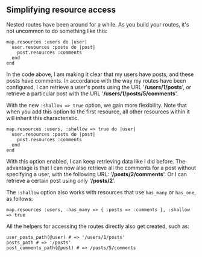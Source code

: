 ## Simplifying resource access

Nested routes have been around for a while. As you build your routes, it's not uncommon to do something like this:

	map.resources :users do |user|
	  user.resources :posts do |post|
	    post.resources :comments
	  end
	end

In the code above, I am making it clear that my users have posts, and these posts have comments. In accordance with the way my routes have been configured, I can retrieve a user's posts using the URL '**/users/1/posts**', or retrieve a particular post with the URL '**/users/1/posts/5/comments**'.

With the new `:shallow => true` option, we gain more flexibility. Note that when you add this option to the first resource, all other resources within it will inherit this characteristic.

	map.resources :users, :shallow => true do |user|
	  user.resources :posts do |post|
	    post.resources :comments
	  end
	end

With this option enabled, I can keep retrieving data like I did before. The advantage is that I can now also retrieve all the comments for a post without specifying a user, with the following URL: '**/posts/2/comments**'. Or I can retrieve a certain post using only '**/posts/2**'.

The `:shallow` option also works with resources that use `has_many` or `has_one`, as follows:

	map.resources :users, :has_many => { :posts => :comments }, :shallow => true

All the helpers for accessing the routes directly also get created, such as:

	user_posts_path(@user) # => '/users/1/posts'
	posts_path # => '/posts'
	post_comments_path(@post) # => /posts/5/comments
